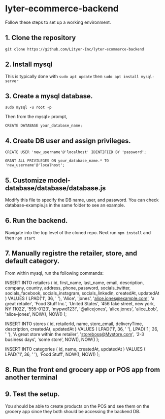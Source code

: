 # lyter-ecommerce-backend 

Follow these steps to set up a working environment.

## 1. Clone the repository

`git clone https://github.com/Lityer-Inc/lyter-ecommerce-backend`

## 2. Install mysql

This is typically done with `sudo apt update` then `sudo apt install mysql-server`

## 3. Create a mysql database.

`sudo mysql -u root -p`

Then from the mysql> prompt,

`CREATE DATABASE your_database_name;`


## 4. Create DB user and assign privileges.

`CREATE USER 'new_username'@'localhost' IDENTIFIED BY 'password';`

`GRANT ALL PRIVILEGES ON your_database_name.* TO 'new_username'@'localhost';`

## 5. Customize model-database/database/database.js 

Modify this file to specify the DB name, user, and password.  You can check database-example.js in the same folder to see an example.

## 6. Run the backend.

Navigate into the top level of the cloned repo. Next run `npm install` and then `npm start`

## 7. Manually registre the retailer, store, and default category.

From within mysql, run the following commands:

INSERT INTO retailers ( id, first_name, last_name, email, description, company, country, address, phone, password, socials_twitter, socials_facebook, socials_instagram, socials_linkedin, createdAt, updatedAt ) VALUES ( LPAD('1', 36, ' '), 'Alice', 'jones', 'alice.jones@example.com', 'a great retailer', 'Food Stuff Inc.', 'United States', '456 fake street, new york, NY 11022', '555-0123', 'mypwd123!', '@alicejones', 'alice.jones', 'alice_bob', 'alice-jones', NOW(), NOW() );

INSERT INTO stores ( id, retailerId, name, store_email, deliveryTime, description, createdAt, updatedAt ) VALUES ( LPAD('1', 36, ' '), LPAD('1', 36, ' '), 'A great store within the retailer', 'storeboss@Mystore.com', '2-3 business days', 'some store', NOW(), NOW() );

INSERT INTO categories ( id, name, createdAt, updatedAt ) VALUES ( LPAD('1', 36, ' '), 'Food Stuff', NOW(), NOW() );

## 8. Run the front end grocery app or POS app from another terminal

## 9. Test the setup.

You should be able to create products on the POS and see them on the grocery app since they both should be accessing the backend DB.

